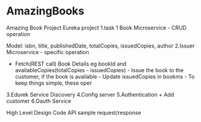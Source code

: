 # AmazingBooks
Amazing Book Project 
Eureka project 
1.task 1 Book Microservice - CRUD operation

Model: isbn, title, publishedDate, totalCopies, issuedCopies, author
2.Issuer Microservice - specific operation

- Fetch(REST call) Book Details eg bookId and availableCopies(totalCopies - issuedCopies) - Issue the book to the customer, if the book is available - Update issuedCopies in bookms - To keep things simple, these oper

3.Edurek Service Discovery
4.Config server
5.Authentication + Add customer 
6.Oauth Service

High Level Design
Code
API sample request/response

